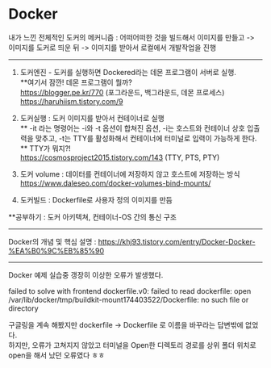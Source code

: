 # Docker

내가 느낀 전체적인 도커의 메커니즘 : 어떠어떠한 것을 빌드해서 이미지를 만들고 
-> 이미지를 도커로 띄운 뒤 -> 이미지를 받아서 로컬에서 개발작업을 진행   
***

1. 도커엔진 - 도커를 실행하면 Dockered라는 데몬 프로그램이 서버로 실행.   
**여기서 잠깐! 데몬 프로그램이 뭘까?   
   https://blogger.pe.kr/770  (포그라운드, 백그라운드, 데몬 프로세스)    
   https://haruhiism.tistory.com/9   
   

2. 도커실행 : 도커 이미지를 받아서 컨테이너로 실행   
   ** -it 라는 명령어는 -i와 -t 옵션이 합쳐진 옵션, -i는 호스트와 컨테이너 상호 입출력을 맞추고,
   -t는 TTY를 활성화해서 컨테이너에 터미널로 입력이 가능하게 한다.   
   ** TTY가 뭐지?!   
https://cosmosproject2015.tistory.com/143 (TTY, PTS, PTY)   
   

3. 도커 volume : 데이터를 컨테이너에 저장하지 않고 호스트에 저장하는 방식   
https://www.daleseo.com/docker-volumes-bind-mounts/
   
   
4. 도커빌드 : Dockerfile로 사용자 정의 이미지를 만듬   

**공부하기 : 도커 아키텍쳐, 컨테이너-OS 간의 통신 구조   
***
Docker의 개념 및 핵심 설명 : 
https://khj93.tistory.com/entry/Docker-Docker-%EA%B0%9C%EB%85%90
   
***
Docker 예제 실습중 갱장히 이상한 오류가 발생했다.  

failed to solve with frontend dockerfile.v0: failed to read dockerfile: open /var/lib/docker/tmp/buildkit-mount174403522/Dockerfile: no such file or directory
   
구글링을 계속 해봤지만 dockerfile -> Dockerfile 로 이름을 바꾸라는 답변밖에 없었다.   
하지만, 오류가 고쳐지지 않았고 터미널을 Open한 디렉토리 경로를 상위 폴더 위치로 open을 해서 났던 오류였다 ㅎㅎ